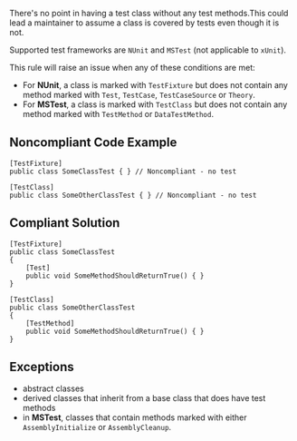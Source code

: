 
There's no point in having a test class without any test methods.This could lead a maintainer to assume a class is covered by tests even though it is not.

Supported test frameworks are `NUnit` and `MSTest` (not applicable to `xUnit`).

This rule will raise an issue when any of these conditions are met:

- For **NUnit**, a class is marked with `TestFixture` but does not contain any method marked with `Test`,
  `TestCase`, `TestCaseSource` or `Theory`.
- For **MSTest**, a class is marked with `TestClass` but does not contain any method marked with `TestMethod`
  or `DataTestMethod`.


## Noncompliant Code Example


    [TestFixture]
    public class SomeClassTest { } // Noncompliant - no test
    
    [TestClass]
    public class SomeOtherClassTest { } // Noncompliant - no test


## Compliant Solution


    [TestFixture]
    public class SomeClassTest
    {
        [Test]
        public void SomeMethodShouldReturnTrue() { }
    }
    
    [TestClass]
    public class SomeOtherClassTest
    {
        [TestMethod]
        public void SomeMethodShouldReturnTrue() { }
    }


## Exceptions

- abstract classes
- derived classes that inherit from a base class that does have test methods
- in **MSTest**, classes that contain methods marked with either `AssemblyInitialize` or `AssemblyCleanup`.

